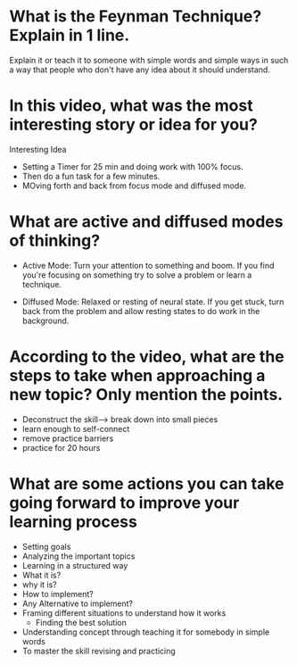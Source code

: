 # What is the Feynman Technique? Explain in 1 line.

  Explain it or teach it to someone with simple words and simple ways in such a way that people who don't have any idea about it should understand.

# In this video, what was the most interesting story or idea for you?

  Interesting Idea
  * Setting a Timer for 25 min and doing work with 100% focus.
  * Then do a fun task for a few minutes.
  * MOving forth and back from focus mode and diffused mode.

# What are active and diffused modes of thinking?

   * Active Mode: Turn your attention to something and boom. If you find you're focusing on something try to solve a problem or learn a technique.

   * Diffused Mode: Relaxed or resting  of neural state. If you get stuck, turn back from the problem and allow resting states to do work in the background.

# According to the video, what are the steps to take when approaching a new topic? Only mention the points.

   *  Deconstruct the skill--> break down into small pieces
   *  learn enough to self-connect
   *  remove practice barriers
   *  practice for 20 hours

# What are some actions you can take going forward to improve your learning process

   * Setting goals
   * Analyzing the important topics
   * Learning in a structured way
   * What it is?
   * why it is?
   * How to implement?
   * Any Alternative to implement?
   * Framing different situations to understand how it works
       * Finding the best solution
   * Understanding concept through teaching it for somebody in simple words
   * To master the skill revising and practicing
   
